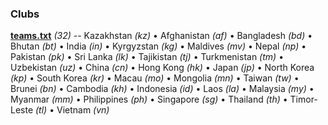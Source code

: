 

### Clubs


**[teams.txt](teams.txt)** _(32)_ -- 
Kazakhstan _(kz)_ •
Afghanistan _(af)_ •
Bangladesh _(bd)_ •
Bhutan _(bt)_ •
India _(in)_ •
Kyrgyzstan _(kg)_ •
Maldives _(mv)_ •
Nepal _(np)_ •
Pakistan _(pk)_ •
Sri Lanka _(lk)_ •
Tajikistan _(tj)_ •
Turkmenistan _(tm)_ •
Uzbekistan _(uz)_ •
China _(cn)_ •
Hong Kong _(hk)_ •
Japan _(jp)_ •
North Korea _(kp)_ •
South Korea _(kr)_ •
Macau _(mo)_ •
Mongolia _(mn)_ •
Taiwan _(tw)_ •
Brunei _(bn)_ •
Cambodia _(kh)_ •
Indonesia _(id)_ •
Laos _(la)_ •
Malaysia _(my)_ •
Myanmar _(mm)_ •
Philippines _(ph)_ •
Singapore _(sg)_ •
Thailand _(th)_ •
Timor-Leste _(tl)_ •
Vietnam _(vn)_




